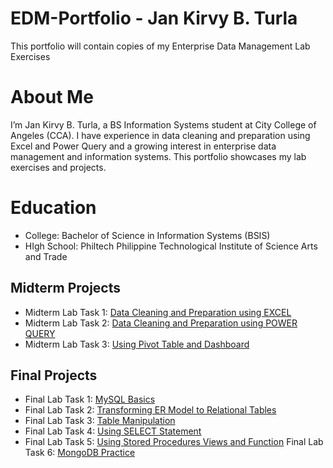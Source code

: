 # EDM-Portfolio - Jan Kirvy B. Turla
This portfolio will contain copies of my Enterprise Data Management Lab Exercises
# About Me
I’m Jan Kirvy B. Turla, a BS Information Systems student at City College of Angeles (CCA). I have experience in data cleaning and preparation using Excel and Power Query and a growing interest in enterprise data management and information systems. This portfolio showcases my lab exercises and projects.
# Education
- College: Bachelor of Science in Information Systems (BSIS)
- HIgh School: Philtech Philippine Technological Institute of Science Arts and Trade

## Midterm  Projects
- Midterm Lab Task 1: [Data Cleaning and Preparation using EXCEL](https://github.com/jankirvy02/jankirvy02/blob/8107b95543485569b9f3aa00bf82754a8553eca4/Midterm%20Lab%20Task%201.md/Task1.md)
- Midterm Lab Task 2: [Data Cleaning and Preparation using POWER QUERY](https://arshpatchak.github.io/testCodes/)
- Midterm Lab Task 3: [Using Pivot Table and Dashboard](https://github.com/jankirvy02/jankirvy02/blob/main/Midterm%20Task%20Lab%203/task3.md)

## Final  Projects
- Final Lab Task 1: [MySQL Basics](https://github.com/jankirvy02/jankirvy02/blob/main/Final%20Lab%20Task%201/final1.md)
- Final Lab Task 2: [Transforming ER Model to Relational Tables](https://github.com/jankirvy02/jankirvy02/blob/main/Final%20Lab%20Task%202/final2.md)
- Final Lab Task 3: [Table Manipulation](https://github.com/jankirvy02/jankirvy02/blob/main/Final%20Lab%20Task%203/final3.md)
- Final Lab Task 4: [Using SELECT Statement](https://github.com/jankirvy02/jankirvy02/blob/main/Final%20Lab%20Task%204.md/finaltask4.md)
- Final Lab Task 5: [Using Stored Procedures Views and Function](https://github.com/jankirvy02/jankirvy02/blob/main/Final%20Task%205/Final5.md)
Final Lab Task 6: [MongoDB Practice](https://github.com/jankirvy02/jankirvy02/edit/main/Final%20Lab%20Task%206/final6.md)

